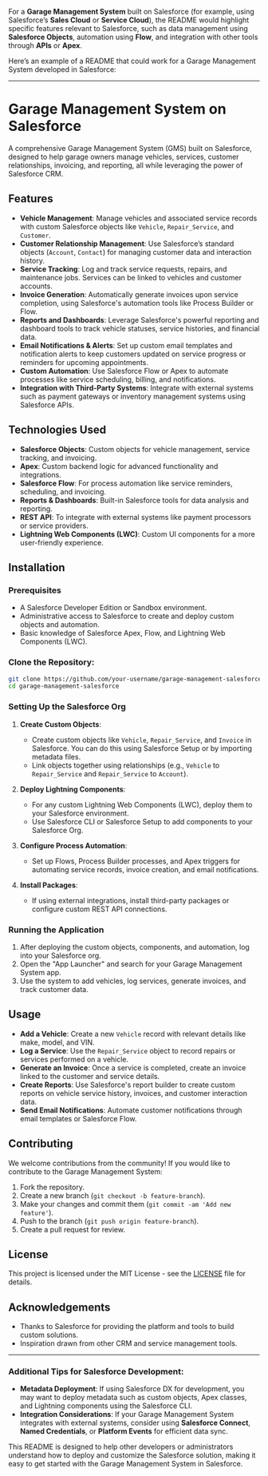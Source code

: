 For a **Garage Management System** built on Salesforce (for example, using Salesforce’s **Sales Cloud** or **Service Cloud**), the README would highlight specific features relevant to Salesforce, such as data management using **Salesforce Objects**, automation using **Flow**, and integration with other tools through **APIs** or **Apex**.

Here’s an example of a README that could work for a Garage Management System developed in Salesforce:

---

# Garage Management System on Salesforce

A comprehensive Garage Management System (GMS) built on Salesforce, designed to help garage owners manage vehicles, services, customer relationships, invoicing, and reporting, all while leveraging the power of Salesforce CRM.

## Features

- **Vehicle Management**: Manage vehicles and associated service records with custom Salesforce objects like `Vehicle`, `Repair_Service`, and `Customer`.
- **Customer Relationship Management**: Use Salesforce’s standard objects (`Account`, `Contact`) for managing customer data and interaction history.
- **Service Tracking**: Log and track service requests, repairs, and maintenance jobs. Services can be linked to vehicles and customer accounts.
- **Invoice Generation**: Automatically generate invoices upon service completion, using Salesforce's automation tools like Process Builder or Flow.
- **Reports and Dashboards**: Leverage Salesforce's powerful reporting and dashboard tools to track vehicle statuses, service histories, and financial data.
- **Email Notifications & Alerts**: Set up custom email templates and notification alerts to keep customers updated on service progress or reminders for upcoming appointments.
- **Custom Automation**: Use Salesforce Flow or Apex to automate processes like service scheduling, billing, and notifications.
- **Integration with Third-Party Systems**: Integrate with external systems such as payment gateways or inventory management systems using Salesforce APIs.

## Technologies Used

- **Salesforce Objects**: Custom objects for vehicle management, service tracking, and invoicing.
- **Apex**: Custom backend logic for advanced functionality and integrations.
- **Salesforce Flow**: For process automation like service reminders, scheduling, and invoicing.
- **Reports & Dashboards**: Built-in Salesforce tools for data analysis and reporting.
- **REST API**: To integrate with external systems like payment processors or service providers.
- **Lightning Web Components (LWC)**: Custom UI components for a more user-friendly experience.

## Installation

### Prerequisites

- A Salesforce Developer Edition or Sandbox environment.
- Administrative access to Salesforce to create and deploy custom objects and automation.
- Basic knowledge of Salesforce Apex, Flow, and Lightning Web Components (LWC).

### Clone the Repository:

```bash
git clone https://github.com/your-username/garage-management-salesforce.git
cd garage-management-salesforce
```

### Setting Up the Salesforce Org

1. **Create Custom Objects**: 
   - Create custom objects like `Vehicle`, `Repair_Service`, and `Invoice` in Salesforce. You can do this using Salesforce Setup or by importing metadata files.
   - Link objects together using relationships (e.g., `Vehicle` to `Repair_Service` and `Repair_Service` to `Account`).
  
2. **Deploy Lightning Components**:
   - For any custom Lightning Web Components (LWC), deploy them to your Salesforce environment.
   - Use Salesforce CLI or Salesforce Setup to add components to your Salesforce Org.

3. **Configure Process Automation**:
   - Set up Flows, Process Builder processes, and Apex triggers for automating service records, invoice creation, and email notifications.
  
4. **Install Packages**:
   - If using external integrations, install third-party packages or configure custom REST API connections.

### Running the Application

1. After deploying the custom objects, components, and automation, log into your Salesforce org.
2. Open the "App Launcher" and search for your Garage Management System app.
3. Use the system to add vehicles, log services, generate invoices, and track customer data.

## Usage

- **Add a Vehicle**: Create a new `Vehicle` record with relevant details like make, model, and VIN.
- **Log a Service**: Use the `Repair_Service` object to record repairs or services performed on a vehicle.
- **Generate an Invoice**: Once a service is completed, create an invoice linked to the customer and service details.
- **Create Reports**: Use Salesforce's report builder to create custom reports on vehicle service history, invoices, and customer interaction data.
- **Send Email Notifications**: Automate customer notifications through email templates or Salesforce Flow.

## Contributing

We welcome contributions from the community! If you would like to contribute to the Garage Management System:

1. Fork the repository.
2. Create a new branch (`git checkout -b feature-branch`).
3. Make your changes and commit them (`git commit -am 'Add new feature'`).
4. Push to the branch (`git push origin feature-branch`).
5. Create a pull request for review.

## License

This project is licensed under the MIT License - see the [LICENSE](LICENSE) file for details.

## Acknowledgements

- Thanks to Salesforce for providing the platform and tools to build custom solutions.
- Inspiration drawn from other CRM and service management tools.

---

### Additional Tips for Salesforce Development:

- **Metadata Deployment**: If using Salesforce DX for development, you may want to deploy metadata such as custom objects, Apex classes, and Lightning components using the Salesforce CLI.
- **Integration Considerations**: If your Garage Management System integrates with external systems, consider using **Salesforce Connect**, **Named Credentials**, or **Platform Events** for efficient data sync.

This README is designed to help other developers or administrators understand how to deploy and customize the Salesforce solution, making it easy to get started with the Garage Management System in Salesforce.

